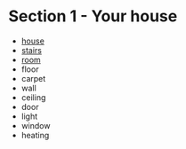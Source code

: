 # Section 1 - Your house

- [house](./house.md)
- [stairs](./stairs.md)
- [room](./room.md)
- floor
- carpet
- wall
- ceiling
- door
- light
- window
- heating
